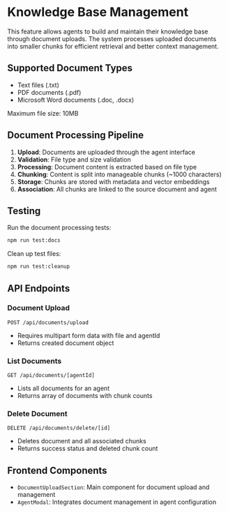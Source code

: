 # Knowledge Base Management

This feature allows agents to build and maintain their knowledge base through document uploads. The system processes uploaded documents into smaller chunks for efficient retrieval and better context management.

## Supported Document Types

- Text files (.txt)
- PDF documents (.pdf)
- Microsoft Word documents (.doc, .docx)

Maximum file size: 10MB

## Document Processing Pipeline

1. **Upload**: Documents are uploaded through the agent interface
2. **Validation**: File type and size validation
3. **Processing**: Document content is extracted based on file type
4. **Chunking**: Content is split into manageable chunks (~1000 characters)
5. **Storage**: Chunks are stored with metadata and vector embeddings
6. **Association**: All chunks are linked to the source document and agent

## Testing

Run the document processing tests:
```bash
npm run test:docs
```

Clean up test files:
```bash
npm run test:cleanup
```

## API Endpoints

### Document Upload
`POST /api/documents/upload`
- Requires multipart form data with file and agentId
- Returns created document object

### List Documents
`GET /api/documents/[agentId]`
- Lists all documents for an agent
- Returns array of documents with chunk counts

### Delete Document
`DELETE /api/documents/delete/[id]`
- Deletes document and all associated chunks
- Returns success status and deleted chunk count

## Frontend Components

- `DocumentUploadSection`: Main component for document upload and management
- `AgentModal`: Integrates document management in agent configuration
